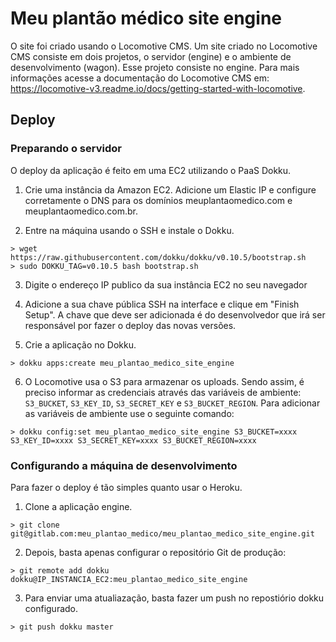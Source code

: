 # Meu plantão médico site engine

O site foi criado usando o Locomotive CMS. Um site criado no Locomotive CMS consiste em dois projetos, o servidor (engine) e o ambiente de desenvolvimento (wagon). Esse projeto consiste no engine. Para mais informações acesse a documentação do Locomotive CMS em: https://locomotive-v3.readme.io/docs/getting-started-with-locomotive.

## Deploy

### Preparando o servidor

O deploy da aplicação é feito em uma EC2 utilizando o PaaS Dokku.

1. Crie uma instância da Amazon EC2. Adicione um Elastic IP e configure corretamente o DNS para os domínios meuplantaomedico.com e meuplantaomedico.com.br.

2. Entre na máquina usando o SSH e instale o Dokku.

```
> wget https://raw.githubusercontent.com/dokku/dokku/v0.10.5/bootstrap.sh
> sudo DOKKU_TAG=v0.10.5 bash bootstrap.sh
```

3. Digite o endereço IP publico da sua instância EC2 no seu navegador

4. Adicione a sua chave pública SSH na interface e clique em "Finish Setup". A chave que deve ser adicionada é do desenvolvedor que irá ser responsável por fazer o deploy das novas versões.

5. Crie a aplicação no Dokku.

```
> dokku apps:create meu_plantao_medico_site_engine
```

6. O Locomotive usa o S3 para armazenar os uploads. Sendo assim, é preciso informar as credenciais através das variáveis de ambiente: `S3_BUCKET`, `S3_KEY_ID`, `S3_SECRET_KEY` e `S3_BUCKET_REGION`. Para adicionar as variáveis de ambiente use o seguinte comando:

```
> dokku config:set meu_plantao_medico_site_engine S3_BUCKET=xxxx S3_KEY_ID=xxxx S3_SECRET_KEY=xxxx S3_BUCKET_REGION=xxxx
```

### Configurando a máquina de desenvolvimento

Para fazer o deploy é tão simples quanto usar o Heroku.

1. Clone a aplicação engine.

```
> git clone git@gitlab.com:meu_plantao_medico/meu_plantao_medico_site_engine.git
```

2. Depois, basta apenas configurar o repositório Git de produção:

```
> git remote add dokku dokku@IP_INSTANCIA_EC2:meu_plantao_medico_site_engine
```

3. Para enviar uma atualiazação, basta fazer um push no repostiório dokku configurado.

```
> git push dokku master
```
